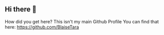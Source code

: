 ## Hi there 👋

How did you get here?
This isn't my main Github Profile
You can find that here: https://github.com/BlaiseTara
